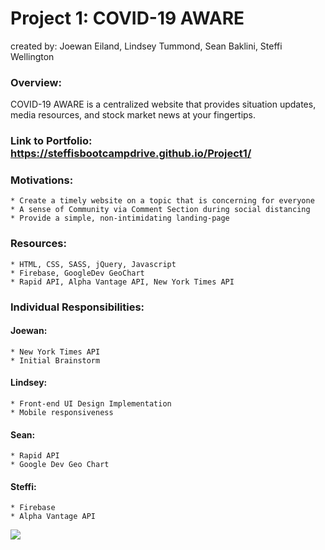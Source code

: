 # Project 1: COVID-19 AWARE
created by: Joewan Eiland, Lindsey Tummond, Sean Baklini, Steffi Wellington

### Overview:

COVID-19 AWARE is a centralized website that provides situation updates, media resources, and stock market news at your fingertips.

### Link to Portfolio: https://steffisbootcampdrive.github.io/Project1/

### Motivations: 
  
    * Create a timely website on a topic that is concerning for everyone
    * A sense of Community via Comment Section during social distancing
    * Provide a simple, non-intimidating landing-page

### Resources: 
  
    * HTML, CSS, SASS, jQuery, Javascript
    * Firebase, GoogleDev GeoChart
    * Rapid API, Alpha Vantage API, New York Times API
    
### Individual Responsibilities: 
   #### Joewan:
    * New York Times API
    * Initial Brainstorm
    
   #### Lindsey:
    * Front-end UI Design Implementation
    * Mobile responsiveness
    
   #### Sean:
    * Rapid API
    * Google Dev Geo Chart
   
   #### Steffi:
    * Firebase
    * Alpha Vantage API
    

<a href="https://steffisbootcampdrive.github.io/Project1/" target="_blank">
   <img src="assets/img/portfolioImage.png">
</a>
